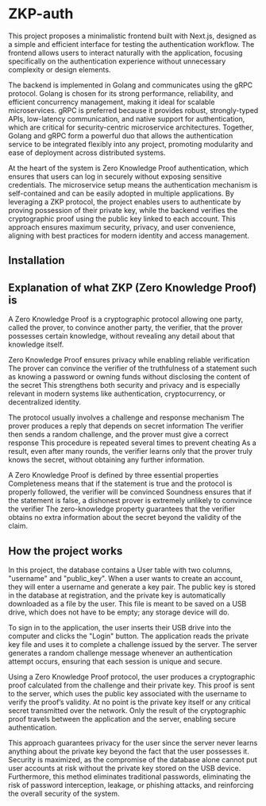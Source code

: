 # ZKP-auth

This project proposes a minimalistic frontend built with Next.js, designed as a simple and efficient interface for testing the authentication workflow. The frontend allows users to interact naturally with the application, focusing specifically on the authentication experience without unnecessary complexity or design elements.

The backend is implemented in Golang and communicates using the gRPC protocol. Golang is chosen for its strong performance, reliability, and efficient concurrency management, making it ideal for scalable microservices. gRPC is preferred because it provides robust, strongly-typed APIs, low-latency communication, and native support for authentication, which are critical for security-centric microservice architectures. Together, Golang and gRPC form a powerful duo that allows the authentication service to be integrated flexibly into any project, promoting modularity and ease of deployment across distributed systems.

At the heart of the system is Zero Knowledge Proof authentication, which ensures that users can log in securely without exposing sensitive credentials. The microservice setup means the authentication mechanism is self-contained and can be easily adopted in multiple applications. By leveraging a ZKP protocol, the project enables users to authenticate by proving possession of their private key, while the backend verifies the cryptographic proof using the public key linked to each account. This approach ensures maximum security, privacy, and user convenience, aligning with best practices for modern identity and access management.

## Installation

## Explanation of what ZKP (Zero Knowledge Proof) is

A Zero Knowledge Proof is a cryptographic protocol allowing one party, called the prover, to convince another party, the verifier, that the prover possesses certain knowledge, without revealing any detail about that knowledge itself.

Zero Knowledge Proof ensures privacy while enabling reliable verification The prover can convince the verifier of the truthfulness of a statement such as knowing a password or owning funds without disclosing the content of the secret This strengthens both security and privacy and is especially relevant in modern systems like authentication, cryptocurrency, or decentralized identity.

The protocol usually involves a challenge and response mechanism The prover produces a reply that depends on secret information The verifier then sends a random challenge, and the prover must give a correct response This procedure is repeated several times to prevent cheating As a result, even after many rounds, the verifier learns only that the prover truly knows the secret, without obtaining any further information.

A Zero Knowledge Proof is defined by three essential properties Completeness means that if the statement is true and the protocol is properly followed, the verifier will be convinced Soundness ensures that if the statement is false, a dishonest prover is extremely unlikely to convince the verifier The zero-knowledge property guarantees that the verifier obtains no extra information about the secret beyond the validity of the claim.

## How the project works

In this project, the database contains a User table with two columns, "username" and "public_key". When a user wants to create an account, they will enter a username and generate a key pair. The public key is stored in the database at registration, and the private key is automatically downloaded as a file by the user. This file is meant to be saved on a USB drive, which does not have to be empty; any storage device will do.

To sign in to the application, the user inserts their USB drive into the computer and clicks the "Login" button. The application reads the private key file and uses it to complete a challenge issued by the server. The server generates a random challenge message whenever an authentication attempt occurs, ensuring that each session is unique and secure.

Using a Zero Knowledge Proof protocol, the user produces a cryptographic proof calculated from the challenge and their private key. This proof is sent to the server, which uses the public key associated with the username to verify the proof’s validity. At no point is the private key itself or any critical secret transmitted over the network. Only the result of the cryptographic proof travels between the application and the server, enabling secure authentication.

This approach guarantees privacy for the user since the server never learns anything about the private key beyond the fact that the user possesses it. Security is maximized, as the compromise of the database alone cannot put user accounts at risk without the private key stored on the USB device. Furthermore, this method eliminates traditional passwords, eliminating the risk of password interception, leakage, or phishing attacks, and reinforcing the overall security of the system.
